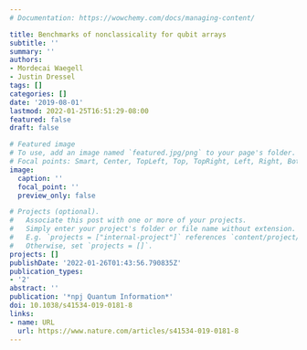 ```yaml
---
# Documentation: https://wowchemy.com/docs/managing-content/

title: Benchmarks of nonclassicality for qubit arrays
subtitle: ''
summary: ''
authors:
- Mordecai Waegell
- Justin Dressel
tags: []
categories: []
date: '2019-08-01'
lastmod: 2022-01-25T16:51:29-08:00
featured: false
draft: false

# Featured image
# To use, add an image named `featured.jpg/png` to your page's folder.
# Focal points: Smart, Center, TopLeft, Top, TopRight, Left, Right, BottomLeft, Bottom, BottomRight.
image:
  caption: ''
  focal_point: ''
  preview_only: false

# Projects (optional).
#   Associate this post with one or more of your projects.
#   Simply enter your project's folder or file name without extension.
#   E.g. `projects = ["internal-project"]` references `content/project/deep-learning/index.md`.
#   Otherwise, set `projects = []`.
projects: []
publishDate: '2022-01-26T01:43:56.790835Z'
publication_types:
- '2'
abstract: ''
publication: '*npj Quantum Information*'
doi: 10.1038/s41534-019-0181-8
links:
- name: URL
  url: https://www.nature.com/articles/s41534-019-0181-8
---
```

